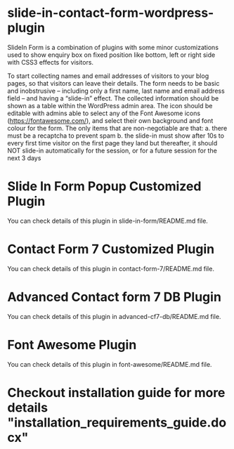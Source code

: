 # slide-in-contact-form-wordpress-plugin
SlideIn Form is a combination of  plugins with some minor customizations used to show enquiry box on fixed position like bottom, left or right side with CSS3 effects for visitors.

To start collecting names and email addresses of visitors to your blog pages, so that visitors can leave their details. The form needs to be basic and inobstrusive – including only a first name, last name and email address field – and having a “slide-in” effect. The collected information should be shown as a table within the WordPress admin area. The icon should be editable with admins able to select any of the Font Awesome icons (https://fontawesome.com/), and select their own background and font colour for the form. The only items that are non-negotiable are that: a. there must be a recaptcha to prevent spam b. the slide-in must show after 10s to every first time visitor on the first page they land but thereafter, it should NOT slide-in automatically for the session, or for a future session for the next 3 days

# Slide In Form Popup Customized Plugin 
You can check details of this plugin in slide-in-form/README.md file.

# Contact Form 7 Customized Plugin 
You can check details of this plugin in contact-form-7/README.md file. 

# Advanced Contact form 7 DB Plugin
You can check details of this plugin in advanced-cf7-db/README.md file. 

# Font Awesome Plugin 
You can check details of this plugin in font-awesome/README.md file. 

# Checkout installation guide for more details "installation_requirements_guide.docx"
